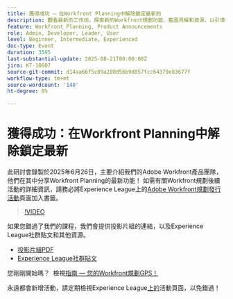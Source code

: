 ```yaml
---
title: 獲得成功 — 在Workfront Planning中解除鎖定最新的
description: 觀看最新的工作坊，探索新的Workfront規劃功能、藍圖見解和資源，以引導您成功規劃。
feature: Workfront Planning, Product Announcements
role: Admin, Developer, Leader, User
level: Beginner, Intermediate, Experienced
doc-type: Event
duration: 3595
last-substantial-update: 2025-08-21T00:00:00Z
jira: KT-18607
source-git-commit: d14aa66f5c09a280d56b9d857fcc64379e83677f
workflow-type: tm+mt
source-wordcount: '148'
ht-degree: 0%

---
```



# 獲得成功：在Workfront Planning中解除鎖定最新

此研討會錄製於2025年6月26日，主要介紹我們的Adobe Workfront產品團隊，他們在其中分享Workfront Planning的最新功能！ 如需有關Workfront規劃後續活動的詳細資訊，請務必將Experience League上的[Adobe Workfront規劃發行活動](https://experienceleague.adobe.com/en/docs/workfront/using/product-announcements/product-releases/planning-release-activity/planning-release-activity-article-index)頁面加入書籤。 

>[!VIDEO](https://video.tv.adobe.com/v/3469860/?learn=on&enablevpops)

如果您錯過了我們的課程，我們會提供投影片組的連結，以及Experience League社群貼文和其他資源。

* [投影片組PDF](https://workfront-experience.s3.us-west-2.amazonaws.com/Training/Guides/Customer+Success+at+Scale/062625+Summoning+Success+-+Unlocking+the+Latest+in+Workfront+Planning.pdf)
* [Experience League社群貼文](https://experienceleaguecommunities.adobe.com/t5/workfront-discussions/event-follow-up-summoning-success-unlocking-the-latest-in/td-p/761676)

您剛剛開始嗎？  檢視[指南 — 您的Workfront規劃GPS！](https://workfront-experience.s3.us-west-2.amazonaws.com/Training/Guides/Customer+Success+at+Scale/Workfront+Planning+Guidebook.pdf)

永遠都會新增活動，請定期檢視Experience League[上的](https://experienceleague.adobe.com/events/?filters=Workfront)活動頁面，以免錯過！
